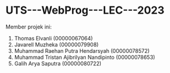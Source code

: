 # UTS---WebProg---LEC---2023

Member projek ini:
1. Thomas Elvanli (00000067064)
2. Javarell Muzheka (00000079908)
3. Muhammad Raehan Putra Hendarsyah (00000078572)
4. Muhammad Tristan Ajibrilyan Nandipinto (00000078653)
5. Galih Arya Saputra (00000080722)
